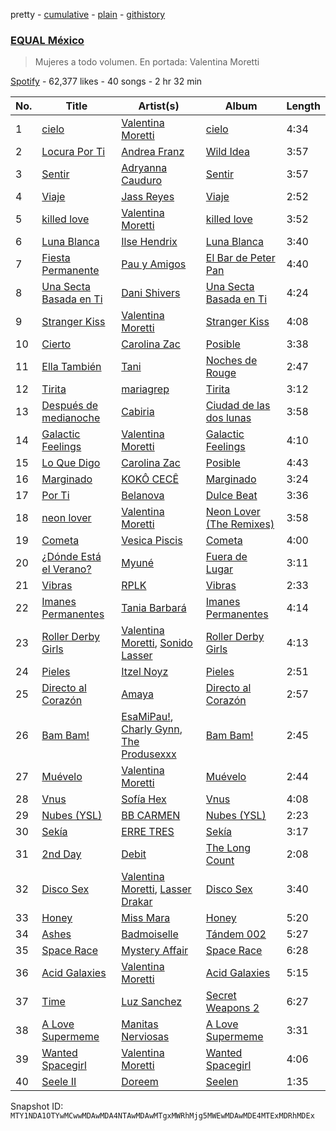 pretty - [cumulative](/playlists/cumulative/37i9dQZF1DWXoqmNKv7cNC.md) - [plain](/playlists/plain/37i9dQZF1DWXoqmNKv7cNC) - [githistory](https://github.githistory.xyz/mackorone/spotify-playlist-archive/blob/main/playlists/plain/37i9dQZF1DWXoqmNKv7cNC)

### [EQUAL México](https://open.spotify.com/playlist/37i9dQZF1DWXoqmNKv7cNC)

> Mujeres a todo volumen\. En portada: Valentina Moretti

[Spotify](https://open.spotify.com/user/spotify) - 62,377 likes - 40 songs - 2 hr 32 min

| No. | Title | Artist(s) | Album | Length |
|---|---|---|---|---|
| 1 | [cielo](https://open.spotify.com/track/5vgp6EADwZ1gxHn2La8J0V) | [Valentina Moretti](https://open.spotify.com/artist/1smi39GfJBKzbFCPwogmRS) | [cielo](https://open.spotify.com/album/1afFi1Z66mROoFltGIkHj3) | 4:34 |
| 2 | [Locura Por Ti](https://open.spotify.com/track/4JfE73XGKx0IRpP56sEVzt) | [Andrea Franz](https://open.spotify.com/artist/50O6F9ntYmI2tUDY0dxr4G) | [Wild Idea](https://open.spotify.com/album/1ToPusrmJdTth68L0ZRQBU) | 3:57 |
| 3 | [Sentir](https://open.spotify.com/track/61HelT0vaeXuAuDzEhTuca) | [Adryanna Cauduro](https://open.spotify.com/artist/0eesQ8fqOKzv8DbP3mvnyR) | [Sentir](https://open.spotify.com/album/1xmXqPLYcPrAHYwxxcT2pz) | 3:57 |
| 4 | [Viaje](https://open.spotify.com/track/0CJetNWEsldnXmTYGvyJx9) | [Jass Reyes](https://open.spotify.com/artist/3iFcLV27WtmxR8CemVQRoF) | [Viaje](https://open.spotify.com/album/6hEX5JkPwUb8d4acSgiYTC) | 2:52 |
| 5 | [killed love](https://open.spotify.com/track/3q4CXbWktB6TgKRQIPWkzU) | [Valentina Moretti](https://open.spotify.com/artist/1smi39GfJBKzbFCPwogmRS) | [killed love](https://open.spotify.com/album/51Hkt6nyQlaPiRYu0j2YjP) | 3:52 |
| 6 | [Luna Blanca](https://open.spotify.com/track/0fYz9Upv31DKWe1ZW2djBh) | [Ilse Hendrix](https://open.spotify.com/artist/4nKY8xVK5R0lpdv2oDyraB) | [Luna Blanca](https://open.spotify.com/album/1BPlamOwAT7CYtwhXjvlrC) | 3:40 |
| 7 | [Fiesta Permanente](https://open.spotify.com/track/2IWmJTCkFBafsl702cwURa) | [Pau y Amigos](https://open.spotify.com/artist/46jXSb4Q3RLlT5M1nWCKMD) | [El Bar de Peter Pan](https://open.spotify.com/album/3uzJdTLK0NfNbkKnsusZII) | 4:40 |
| 8 | [Una Secta Basada en Ti](https://open.spotify.com/track/7z36hetIn7MO7EB9GLcy3F) | [Dani Shivers](https://open.spotify.com/artist/1pI98tf8JXp0QNc4asuf7N) | [Una Secta Basada en Ti](https://open.spotify.com/album/62lPj5Ms27PLwsLO4d4Vwn) | 4:24 |
| 9 | [Stranger Kiss](https://open.spotify.com/track/0oxCsSRWR1nWBHs6yg7oAH) | [Valentina Moretti](https://open.spotify.com/artist/1smi39GfJBKzbFCPwogmRS) | [Stranger Kiss](https://open.spotify.com/album/2x5bfz63NDmGAvdWSGIEev) | 4:08 |
| 10 | [Cierto](https://open.spotify.com/track/3trPP5ZXXjkz2G4doCFuln) | [Carolina Zac](https://open.spotify.com/artist/4iBo5OHiTFbfeR2Iq6zGN4) | [Posible](https://open.spotify.com/album/32bUZaU0ffEvgnEkNW7jrd) | 3:38 |
| 11 | [Ella También](https://open.spotify.com/track/2Api5TIJDQxY20kSURTUDa) | [Tani](https://open.spotify.com/artist/2L37ilKeNfoAADHEwH2Gf0) | [Noches de Rouge](https://open.spotify.com/album/1KwIrl21irJgBEbh0nCnRm) | 2:47 |
| 12 | [Tirita](https://open.spotify.com/track/1kjkorsJWyqEfbSP4ud1My) | [mariagrep](https://open.spotify.com/artist/6qW73GlY1wPnQ9zxIOYCzy) | [Tirita](https://open.spotify.com/album/1Ad17me7Ft1uDZ38hAmlSH) | 3:12 |
| 13 | [Después de medianoche](https://open.spotify.com/track/0vWEuqaSGOEwQDVsomahG3) | [Cabiria](https://open.spotify.com/artist/2y7OtEBQuQCeFh2a8bYZVC) | [Ciudad de las dos lunas](https://open.spotify.com/album/3tWYiH28ICaLwjsRzXwSJi) | 3:58 |
| 14 | [Galactic Feelings](https://open.spotify.com/track/5UdlBVNbiLgSYJs0mVka5R) | [Valentina Moretti](https://open.spotify.com/artist/1smi39GfJBKzbFCPwogmRS) | [Galactic Feelings](https://open.spotify.com/album/0DOKHmbh2GwQ0Xq6G7uo0X) | 4:10 |
| 15 | [Lo Que Digo](https://open.spotify.com/track/4MQQp880q1O1uYSzsPThcY) | [Carolina Zac](https://open.spotify.com/artist/4iBo5OHiTFbfeR2Iq6zGN4) | [Posible](https://open.spotify.com/album/32bUZaU0ffEvgnEkNW7jrd) | 4:43 |
| 16 | [Marginado](https://open.spotify.com/track/0DRqAaqeBsDh8m7RyVsckz) | [KOKÔ CECÊ](https://open.spotify.com/artist/4MAPWlyF0tOgw8djPFLU9V) | [Marginado](https://open.spotify.com/album/4giyZ5g7d0mLParNcnd5GF) | 3:24 |
| 17 | [Por Ti](https://open.spotify.com/track/1foeacjwgWD6UMmirTXwL5) | [Belanova](https://open.spotify.com/artist/3oNy8cjBtJzLC07I70sklp) | [Dulce Beat](https://open.spotify.com/album/5aamU0jIrX7bsjUsPCFVAK) | 3:36 |
| 18 | [neon lover](https://open.spotify.com/track/6ZMcHyJpZQ2Xfdm9QTufTj) | [Valentina Moretti](https://open.spotify.com/artist/1smi39GfJBKzbFCPwogmRS) | [Neon Lover \(The Remixes\)](https://open.spotify.com/album/72mPvIS5Ywzv4tP6ALdZkc) | 3:58 |
| 19 | [Cometa](https://open.spotify.com/track/5juaKlJp9RtJ12EOTz4NHK) | [Vesica Piscis](https://open.spotify.com/artist/215IxsTB1f6DHjI84nXJm6) | [Cometa](https://open.spotify.com/album/0csI3KBXP4qZSBI4EXdsww) | 4:00 |
| 20 | [¿Dónde Está el Verano?](https://open.spotify.com/track/07aNQbzFLsuYfe7ABT5A9D) | [Myuné](https://open.spotify.com/artist/3LnFaKCLO8uhqBf2VITWGT) | [Fuera de Lugar](https://open.spotify.com/album/3l8c1HAldEVWFfudlrr64f) | 3:11 |
| 21 | [Vibras](https://open.spotify.com/track/7cwy2dah2hIrFVfvX3a7zO) | [RPLK](https://open.spotify.com/artist/1tuzO0TeRF6KAKsSbHD46g) | [Vibras](https://open.spotify.com/album/3IlIw3Yojkm2tjTirsbILw) | 2:33 |
| 22 | [Imanes Permanentes](https://open.spotify.com/track/1ifr5Ncd7ZyFxOWi91P2mq) | [Tania Barbará](https://open.spotify.com/artist/18zlMHVUNwCW1CmnG4pgFP) | [Imanes Permanentes](https://open.spotify.com/album/47vVmsHL6m1NU04SGbntO3) | 4:14 |
| 23 | [Roller Derby Girls](https://open.spotify.com/track/0AQ4DgrCyJBSUy3Gd6J4qZ) | [Valentina Moretti](https://open.spotify.com/artist/1smi39GfJBKzbFCPwogmRS), [Sonido Lasser](https://open.spotify.com/artist/0erpWRj9eIOjaRun5ZtYTA) | [Roller Derby Girls](https://open.spotify.com/album/7opcM0aC70L8VOQLTUcLJl) | 4:13 |
| 24 | [Pieles](https://open.spotify.com/track/53P2WWtGXFQFyxS8u93RHK) | [Itzel Noyz](https://open.spotify.com/artist/2ID3ThfGon3XyLsuVXPgOh) | [Pieles](https://open.spotify.com/album/1uMhYncnSaolYPFuA15Y0R) | 2:51 |
| 25 | [Directo al Corazón](https://open.spotify.com/track/76JLXxsjWnKWrSjZXf2M9w) | [Amaya](https://open.spotify.com/artist/6mUUTwq2XEAJFBhIWQNisL) | [Directo al Corazón](https://open.spotify.com/album/3l9uzRp8dwt9dguBhGFYcY) | 2:57 |
| 26 | [Bam Bam!](https://open.spotify.com/track/7FIGQdIpE4vMVmEfDnStkg) | [EsaMiPau!](https://open.spotify.com/artist/2lmxVMvK3ROVKHvLg23fei), [Charly Gynn](https://open.spotify.com/artist/3ozO2Uj1PEP2h2SzFVTgYT), [The Produsexxx](https://open.spotify.com/artist/0Huo99sGzwmHx3VfybdIk2) | [Bam Bam!](https://open.spotify.com/album/0baHGmMvQobuE4M0zDCKxT) | 2:45 |
| 27 | [Muévelo](https://open.spotify.com/track/4kdFcU4x4XP1ASmTlEOh1c) | [Valentina Moretti](https://open.spotify.com/artist/1smi39GfJBKzbFCPwogmRS) | [Muévelo](https://open.spotify.com/album/2jIsFPTbrgSenWx8irjJea) | 2:44 |
| 28 | [Vnus](https://open.spotify.com/track/7vpVw6CB2GAz2uqdSHT4dp) | [Sofía Hex](https://open.spotify.com/artist/31gMri5hARWqDbmAv4A2nj) | [Vnus](https://open.spotify.com/album/3QT1axUB7QqF333oJqiYJY) | 4:08 |
| 29 | [Nubes \(YSL\)](https://open.spotify.com/track/7qEQjS0C4GH7CXqChNht1N) | [BB CARMEN](https://open.spotify.com/artist/1k7bANkCim19EARsxocnrJ) | [Nubes \(YSL\)](https://open.spotify.com/album/3dVWxxYgDFANUzqKuAvB3W) | 2:23 |
| 30 | [Sekía](https://open.spotify.com/track/07hYlShTBxu8VBaGmO5c3f) | [ERRE TRES](https://open.spotify.com/artist/001VIQ8fbjmLj8vYm9AAsb) | [Sekía](https://open.spotify.com/album/2loYsOu9aAGA8wMjEZZBW9) | 3:17 |
| 31 | [2nd Day](https://open.spotify.com/track/1IVvJXYvce6SSeqxbj8amE) | [Debit](https://open.spotify.com/artist/101vLnWdoeyAyQhADB4bqe) | [The Long Count](https://open.spotify.com/album/5E3VtquEh09l4f1jvLbksN) | 2:08 |
| 32 | [Disco Sex](https://open.spotify.com/track/4uaj3mrr984XSCYMH0LjN2) | [Valentina Moretti](https://open.spotify.com/artist/1smi39GfJBKzbFCPwogmRS), [Lasser Drakar](https://open.spotify.com/artist/5PMSq3OgSznXoYCWcszP7K) | [Disco Sex](https://open.spotify.com/album/0E62ANHggdc0xtJlaIVGlS) | 3:40 |
| 33 | [Honey](https://open.spotify.com/track/0cEbxy6npAeagbCUzwLZdT) | [Miss Mara](https://open.spotify.com/artist/1TlWSHZ2zftbZjeT1KXgdS) | [Honey](https://open.spotify.com/album/2CmUZXyDvrYP3bDD315mv4) | 5:20 |
| 34 | [Ashes](https://open.spotify.com/track/2mIhd4h7BEjmRYBgPAnhFu) | [Badmoiselle](https://open.spotify.com/artist/2lxcZPv1cjmoiXBCejNZa8) | [Tándem 002](https://open.spotify.com/album/08NrBnvH0g1FOMbhRtSca7) | 5:27 |
| 35 | [Space Race](https://open.spotify.com/track/71VMRsaRzR9iQHzHkQsNwQ) | [Mystery Affair](https://open.spotify.com/artist/7uC8zxltPgrwtEqWRWwHFv) | [Space Race](https://open.spotify.com/album/5iOD1wfkYOvxPjvjZ6a9c3) | 6:28 |
| 36 | [Acid Galaxies](https://open.spotify.com/track/1p9bFALhMxjlcMgHgP9V4y) | [Valentina Moretti](https://open.spotify.com/artist/1smi39GfJBKzbFCPwogmRS) | [Acid Galaxies](https://open.spotify.com/album/4P6VJXlPo3AziSjuccl8Ta) | 5:15 |
| 37 | [Time](https://open.spotify.com/track/3lZhusHPkzdrLSVWhMCl0s) | [Luz Sanchez](https://open.spotify.com/artist/08jCsAtMqgLnEerU8ovpse) | [Secret Weapons 2](https://open.spotify.com/album/38S4tBorFxBYRU9qbyj0Fq) | 6:27 |
| 38 | [A Love Supermeme](https://open.spotify.com/track/4f1xZBKxcA3T3ozwJ9DMMf) | [Manitas Nerviosas](https://open.spotify.com/artist/06SLOhYzwGdebD2lkEcGMu) | [A Love Supermeme](https://open.spotify.com/album/1p6txrOSjuoQHUmpEkAVtw) | 3:31 |
| 39 | [Wanted Spacegirl](https://open.spotify.com/track/79Pl9KASHbLeckQf5YvS9c) | [Valentina Moretti](https://open.spotify.com/artist/1smi39GfJBKzbFCPwogmRS) | [Wanted Spacegirl](https://open.spotify.com/album/3Jb4uhOCG5bzEr71zVbCdA) | 4:06 |
| 40 | [Seele II](https://open.spotify.com/track/7uvXRNzEvUJXHFdw7PjxpG) | [Doreem](https://open.spotify.com/artist/3RAvNSmI0guFG0gSYbhVzi) | [Seelen](https://open.spotify.com/album/0Bjnjacc6Aihgx4kcYsLT3) | 1:35 |

Snapshot ID: `MTY1NDA1OTYwMCwwMDAwMDA4NTAwMDAwMTgxMWRhMjg5MWEwMDAwMDE4MTExMDRhMDEx`

